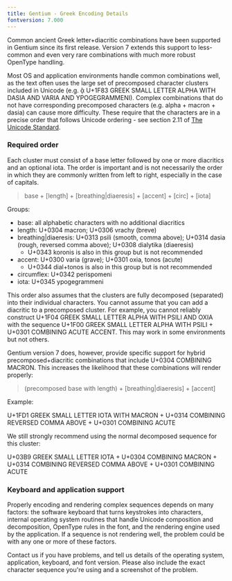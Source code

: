 ```yaml
---
title: Gentium - Greek Encoding Details
fontversion: 7.000
---
```


Common ancient Greek letter+diacritic combinations have been supported in Gentium since its first release. Version 7 extends this support to less-common and even very rare combinations with much more robust OpenType handling.

Most OS and application environments handle common combinations well, as the text often uses the large set of precomposed character clusters included in Unicode (e.g. ᾃ U+1F83 GREEK SMALL LETTER ALPHA WITH DASIA AND VARIA AND YPOGEGRAMMENI). Complex combinations that do not have corresponding precomposed characters (e.g. alpha + macron + dasia) can cause more difficulty. These require that the characters are in a precise order that follows Unicode ordering - see section 2.11 of [The Unicode Standard](https://www.unicode.org/versions/Unicode15.0.0/ch02.pdf).

### Required order

Each cluster must consist of a base letter followed by one or more diacritics and an optional iota. The order is important and is not necessarily the order in which they are commonly written from left to right, especially in the case of capitals.

> base + \[length\] + \[breathing|diaeresis\] + \[accent\] + \[circ\] + \[iota\]

Groups:

- base: all alphabetic characters with no additional diacritics
- length: U+0304 macron; U+0306 vrachy (breve)
- breathing|diaeresis: U+0313 psili (smooth, comma above); U+0314 dasia (rough, reversed comma above); U+0308 dialytika (diaeresis)
    - U+0343 koronis is also in this group but is not recommended
- accent: U+0300 varia (grave); U+0301 oxia, tonos (acute)
    - U+0344 dial+tonos is also in this group but is not recommended
- circumflex: U+0342 perispomeni
- iota: U+0345 ypogegrammeni

This order also assumes that the clusters are fully decomposed (separated) into their individual characters. You cannot assume that you can add a diacritic to a precomposed cluster. For example, you cannot reliably construct U+1F04 GREEK SMALL LETTER ALPHA WITH PSILI AND OXIA with the sequence U+1F00 GREEK SMALL LETTER ALPHA WITH PSILI + U+0301 COMBINING ACUTE ACCENT. This may work in some environments but not others.

Gentium version 7 does, however, provide specific support for hybrid precomposed+diacritic combinations that include U+0304 COMBINING MACRON. This increases the likelihood that these combinations will render properly:

> (precomposed base with length) + \[breathing|diaeresis\] + \[accent\]

Example:

U+1FD1 GREEK SMALL LETTER IOTA WITH MACRON + U+0314 COMBINING REVERSED COMMA ABOVE + U+0301 COMBINING ACUTE

We still strongly recommend using the normal decomposed sequence for this cluster:

U+03B9 GREEK SMALL LETTER IOTA + U+0304 COMBINING MACRON + U+0314 COMBINING REVERSED COMMA ABOVE + U+0301 COMBINING ACUTE

### Keyboard and application support

Properly encoding and rendering complex sequences depends on many factors: the software keyboard that turns keystrokes into characters, internal operating system routines that handle Unicode composition and decomposition, OpenType rules in the font, and the rendering engine used by the application. If a sequence is not rendering well, the problem could be with any one or more of these factors.

Contact us if you have problems, and tell us details of the operating system, application, keyboard, and font version. Please also include the exact character sequence you're using and a screenshot of the problem. 
